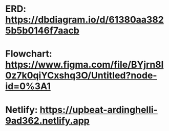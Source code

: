 # ERD: https://dbdiagram.io/d/61380aa3825b5b0146f7aacb
# Flowchart: https://www.figma.com/file/BYjrn8l0z7k0qiYCxshq3O/Untitled?node-id=0%3A1
# Netlify: https://upbeat-ardinghelli-9ad362.netlify.app

